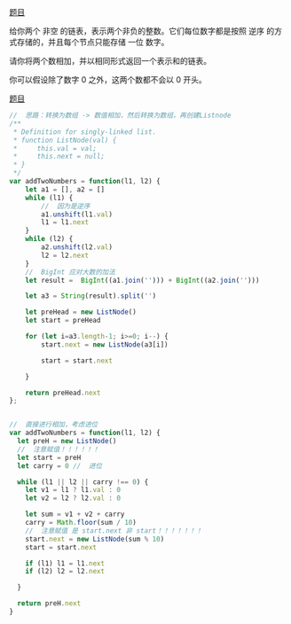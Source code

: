 [题目](https://leetcode.cn/leetbook/read/linked-list/fv6w7/)

给你两个 非空 的链表，表示两个非负的整数。它们每位数字都是按照 逆序 的方式存储的，并且每个节点只能存储 一位 数字。

请你将两个数相加，并以相同形式返回一个表示和的链表。

你可以假设除了数字 0 之外，这两个数都不会以 0 开头。

[题目](https://leetcode.cn/problems/sum-lists-lcci/description/)

```js
//  思路：转换为数组 -> 数值相加，然后转换为数组，再创建Listnode
/**
 * Definition for singly-linked list.
 * function ListNode(val) {
 *     this.val = val;
 *     this.next = null;
 * }
 */
var addTwoNumbers = function(l1, l2) {
    let a1 = [], a2 = []
    while (l1) {
        //  因为是逆序
        a1.unshift(l1.val)
        l1 = l1.next
    }
    while (l2) {
        a2.unshift(l2.val)
        l2 = l2.next
    }
    //  BigInt 应对大数的加法
    let result =  BigInt((a1.join(''))) + BigInt((a2.join('')))

    let a3 = String(result).split('')

    let preHead = new ListNode()
    let start = preHead

    for (let i=a3.length-1; i>=0; i--) {
        start.next = new ListNode(a3[i])

        start = start.next

    }

    return preHead.next
};


//  直接进行相加，考虑进位
var addTwoNumbers = function(l1, l2) {
  let preH = new ListNode()
  //  注意赋值！！！！！！
  let start = preH
  let carry = 0 //  进位

  while (l1 || l2 || carry !== 0) {
    let v1 = l1 ? l1.val : 0
    let v2 = l2 ? l2.val : 0

    let sum = v1 + v2 + carry
    carry = Math.floor(sum / 10)
    //  注意赋值 是 start.next 非 start！！！！！！！
    start.next = new ListNode(sum % 10)
    start = start.next

    if (l1) l1 = l1.next
    if (l2) l2 = l2.next

  }

  return preH.next
}
```